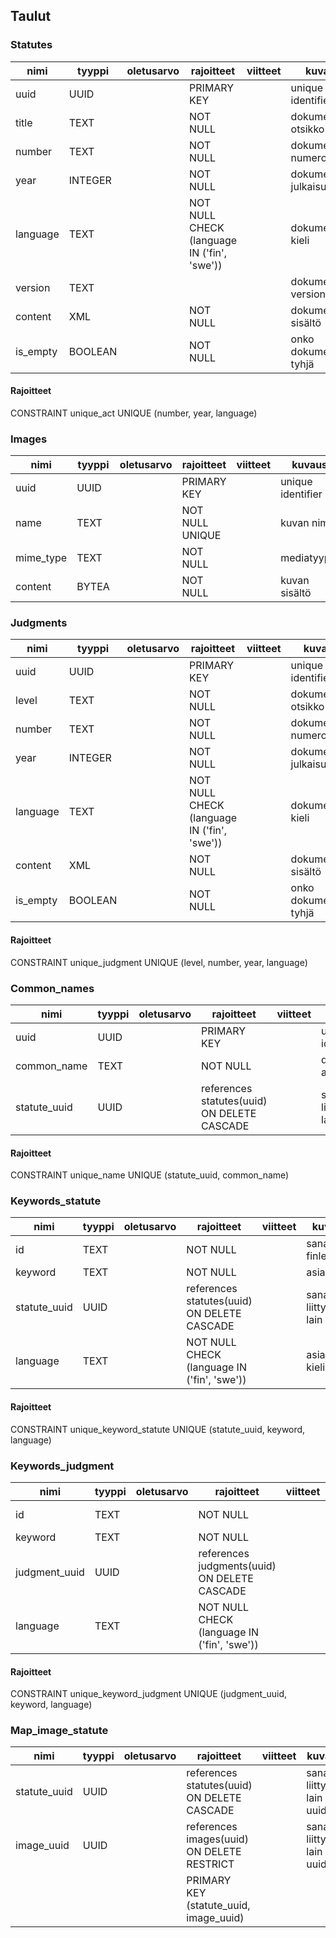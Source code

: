 ## Taulut
### Statutes
| nimi              | tyyppi  | oletusarvo | rajoitteet                                 | viitteet   | kuvaus                              |
|-------------------|---------|------------|--------------------------------------------|------------|-------------------------------------|
| uuid              | UUID    |            | PRIMARY KEY                                |            | unique identifier
| title             | TEXT    |            | NOT NULL                                   |            | dokumentin otsikko
| number            | TEXT    |            | NOT NULL                                   |            | dokumentin numero
| year              | INTEGER |            | NOT NULL                                   |            | dokumentin julkaisuvuosi
| language          | TEXT    |            | NOT NULL CHECK (language IN ('fin', 'swe'))|            | dokumentin kieli
| version           | TEXT    |            |                                            |            | dokumentin versionumero
| content           | XML     |            | NOT NULL                                   |            | dokumentin sisältö
| is_empty          | BOOLEAN |            | NOT NULL                                   |            | onko dokumentti tyhjä
#### Rajoitteet
CONSTRAINT unique_act UNIQUE (number, year, language)

### Images
| nimi              | tyyppi  | oletusarvo | rajoitteet                                 | viitteet   | kuvaus                              |
|-------------------|---------|------------|--------------------------------------------|------------|-------------------------------------|
| uuid              | UUID    |            | PRIMARY KEY                                |            | unique identifier
| name              | TEXT    |            | NOT NULL UNIQUE                            |            | kuvan nimi
| mime_type         | TEXT    |            | NOT NULL                                   |            | mediatyyppi
| content           | BYTEA   |            | NOT NULL                                   |            | kuvan sisältö

### Judgments
| nimi              | tyyppi  | oletusarvo | rajoitteet                                 | viitteet   | kuvaus                              |
|-------------------|---------|------------|--------------------------------------------|------------|-------------------------------------|
| uuid              | UUID    |            | PRIMARY KEY                                |            | unique identifier
| level             | TEXT    |            | NOT NULL                                   |            | dokumentin otsikko
| number            | TEXT    |            | NOT NULL                                   |            | dokumentin numero
| year              | INTEGER |            | NOT NULL                                   |            | dokumentin julkaisuvuosi
| language          | TEXT    |            | NOT NULL CHECK (language IN ('fin', 'swe'))|            | dokumentin kieli
| content           | XML     |            | NOT NULL                                   |            | dokumentin sisältö
| is_empty          | BOOLEAN |            | NOT NULL                                   |            | onko dokumentti tyhjä
#### Rajoitteet
CONSTRAINT unique_judgment UNIQUE (level, number, year, language)

### Common_names
| nimi              | tyyppi  | oletusarvo | rajoitteet                                 | viitteet   | kuvaus                              |
|-------------------|---------|------------|--------------------------------------------|------------|-------------------------------------|
| uuid              | UUID    |            | PRIMARY KEY                                |            | unique identifier
| common_name       | TEXT    |            | NOT NULL                                   |            | dokumentin arkinimi
| statute_uuid      | UUID    |            | references statutes(uuid) ON DELETE CASCADE|            | sanaan liittyvän lain uuid
#### Rajoitteet
CONSTRAINT unique_name UNIQUE (statute_uuid, common_name)

### Keywords_statute
| nimi              | tyyppi  | oletusarvo | rajoitteet                                 | viitteet   | kuvaus                              |
|-------------------|---------|------------|--------------------------------------------|------------|-------------------------------------|
| id                | TEXT    |            | NOT NULL                                   |            | sanan id finlexistä
| keyword           | TEXT    |            | NOT NULL                                   |            | asiasana
| statute_uuid      | UUID    |            | references statutes(uuid) ON DELETE CASCADE|            | sanaan liittyvän lain uuid
| language          | TEXT    |            | NOT NULL CHECK (language IN ('fin', 'swe'))|            | asiasanan kieli
#### Rajoitteet
CONSTRAINT unique_keyword_statute UNIQUE (statute_uuid, keyword, language)

### Keywords_judgment
| nimi              | tyyppi  | oletusarvo | rajoitteet                                 | viitteet   | kuvaus                              |
|-------------------|---------|------------|--------------------------------------------|------------|-------------------------------------|
| id                | TEXT    |            | NOT NULL                                   |            | sanan id finlexistä
| keyword           | TEXT    |            | NOT NULL                                   |            | asiasana
| judgment_uuid     | UUID    |            | references judgments(uuid) ON DELETE CASCADE|           | sanaan liittyvän lain uuid
| language          | TEXT    |            | NOT NULL CHECK (language IN ('fin', 'swe'))|            | asiasanan kieli
#### Rajoitteet
CONSTRAINT unique_keyword_judgment UNIQUE (judgment_uuid, keyword, language)

### Map_image_statute
| nimi              | tyyppi  | oletusarvo | rajoitteet                                 | viitteet   | kuvaus                              |
|-------------------|---------|------------|--------------------------------------------|------------|-------------------------------------|
| statute_uuid      | UUID    |            | references statutes(uuid) ON DELETE CASCADE|            | sanaan liittyvän lain uuid
| image_uuid        | UUID    |            | references images(uuid) ON DELETE RESTRICT |            | sanaan liittyvän lain uuid
|                   |         |            | PRIMARY KEY (statute_uuid, image_uuid)     |            | 
